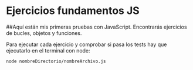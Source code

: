 # Ejercicios fundamentos JS

##Aquí están mis primeras pruebas con JavaScript. Encontrarás ejercicios de bucles, objetos y funciones. 

Para ejecutar cada ejercicio y comprobar si pasa los tests hay que ejecutarlo en el terminal con node:

`node nombreDirectorio/nombreArchivo.js`
